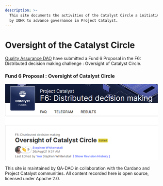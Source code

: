 ```yaml
---
description: >-
  This site documents the activities of the Catalyst Circle a initiative started
  by IOHK to advance governance in Project Catalyst.
---
```


# Oversight of the Catalyst Circle

[Quality Assurance DAO](https://quality-assurance-dao.github.io) have submitted a Fund 6 Proposal in the F6: Distributed decision making challenge : Oversight of Catalyst Circle. 

### Fund 6 Proposal : Oversight of Catalyst Circle

![](.gitbook/assets/2021-10-12.png)

This site is maintained by QA-DAO in collaboration with the Cardano and Project Catalyst communities. All content recorded here is open source, licensed under Apache 2.0.

